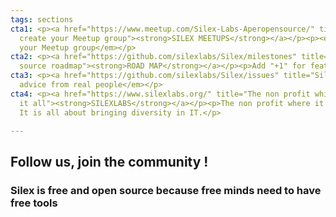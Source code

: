```yaml
---
tags: sections
cta1: <p><a href="https://www.meetup.com/Silex-Labs-Aperopensource/" title="Join or
  create your Meetup group"><strong>SILEX MEETUPS</strong></a></p><p><em>Join or create
  your Meetup group</em></p>
cta2: <p><a href="https://github.com/silexlabs/Silex/milestones" title="Silex open
  source roadmap"><strong>ROAD MAP</strong></a></p><p>Add "+1" for features you like</p>
cta3: <p><a href="https://github.com/silexlabs/Silex/issues" title="Silex forums"><strong>FORUMS</strong></a></p><p><em>Real
  advice from real people</em></p>
cta4: <p><a href="https://www.silexlabs.org/" title="The non profit which started
  it all"><strong>SILEXLABS</strong></a></p><p>The non profit where it all started.
  It is all about bringing diversity in IT.</p>

---
```

## **Follow us, join the community !**

### Silex is free and open source because free minds need to have free tools